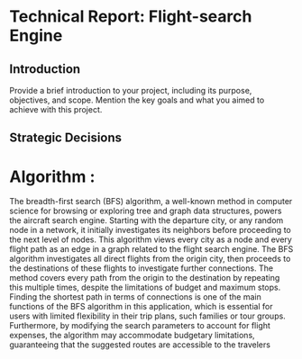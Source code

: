 # Technical Report: Flight-search Engine

## Introduction
Provide a brief introduction to your project, including its purpose, objectives, and scope. Mention the key goals and what you aimed to achieve with this project.

## Strategic Decisions
# Algorithm : 
The breadth-first search (BFS) algorithm, a well-known method in computer science for browsing or exploring tree and graph data structures, powers the aircraft search engine. Starting with the departure city, or any random node in a network, it initially investigates its neighbors before proceeding to the next level of nodes. This algorithm views every city as a node and every flight path as an edge in a graph related to the flight search engine. The BFS algorithm investigates all direct flights from the origin city, then proceeds to the destinations of these flights to investigate further connections. The method covers every path from the origin to the destination by repeating this multiple times, despite the limitations of budget and maximum stops. Finding the shortest path in terms of connections is one of the main functions of the BFS algorithm in this application, which is essential for users with limited flexibility in their trip plans, such families or tour groups. Furthermore, by modifying the search parameters to account for flight expenses, the algorithm may accommodate budgetary limitations, guaranteeing that the suggested routes are accessible to the travelers

